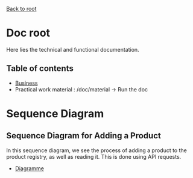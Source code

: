 [Back to root](../README.md#documentation)

# Doc root

Here lies the technical and functional documentation.

## Table of contents

- [Business](./business/index.md)
- Practical work material : /doc/material -> Run the doc


# Sequence Diagram

## Sequence Diagram for Adding a Product

In this sequence diagram, we see the process of adding a product to the product registry, as well as reading it. This is done using API requests.

- [Diagramme](./diagramme_uml.png)
